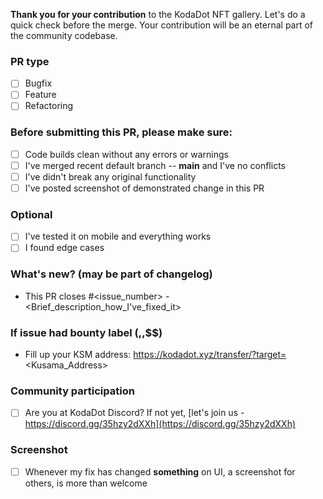 **Thank you for your contribution** to the KodaDot NFT gallery.
Let's do a quick check before the merge.
Your contribution will be an eternal part of the community codebase.

### PR type
- [ ] Bugfix
- [ ] Feature
- [ ] Refactoring

### Before submitting this PR, please make sure:
- [ ] Code builds clean without any errors or warnings
- [ ] I've merged recent default branch -- **main** and I've no conflicts
- [ ] I've didn't break any original functionality
- [ ] I've posted screenshot of demonstrated change in this PR

### Optional
- [ ] I've tested it on mobile and everything works
- [ ] I found edge cases

### What's new? (may be part of changelog)
- This PR closes #<issue_number> - <Brief_description_how_I've_fixed_it>

### If issue had bounty label ($,$$,$$$)
- Fill up your KSM address: https://kodadot.xyz/transfer/?target=<Kusama_Address> 

### Community participation
- [ ] Are you at KodaDot Discord? If not yet, [let's join us - https://discord.gg/35hzy2dXXh](https://discord.gg/35hzy2dXXh)

### Screenshot
- [ ] Whenever my fix has changed **something** on UI, a screenshot for others, is more than welcome
